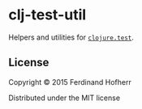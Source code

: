 # clj-test-util

Helpers and utilities for
[`clojure.test`](http://clojure.github.io/clojure/clojure.test-api).

## License

Copyright © 2015 Ferdinand Hofherr

Distributed under the MIT license
